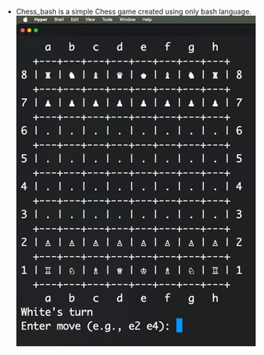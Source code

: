 * Chess_bash is a simple Chess game created using only bash language.
![screenshot](screenshot.jpeg)
